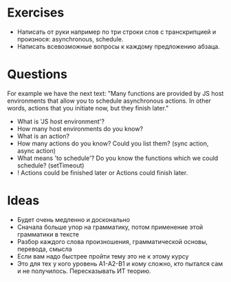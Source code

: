 # Exercises
- Написать от руки например по три строки слов с транскрипцией и произнося: asynchronous, schedule.
- Написать всевозможные вопросы к каждому предложению абзаца.

# Questions
For example we have the next text: "Many functions are provided by JS host environments that allow you to schedule asynchronous actions. In other words, actions that you initiate now, but they finish later."

- What is 'JS host environment'? 
- How many host environments do you know?
- What is an action?
- How many actions do you know? Could you list them? (sync action, async action)
- What means 'to schedule'? Do you know the functions which we could schedule? (setTimeout)
- ! Actions could be finished later or Actions could finish later.

# Ideas

- Будет очень медленно и досконально
- Сначала больше упор на грамматику, потом применение этой грамматики в тексте
- Разбор каждого слова произношения, грамматической основы, перевода, смысла
- Если вам надо быстрее пройти тему это не к этому курсу
- Это для тех у кого уровень А1-А2-В1 и кому сложно, кто пытался сам и не получилось. Пересказывать ИТ теорию.